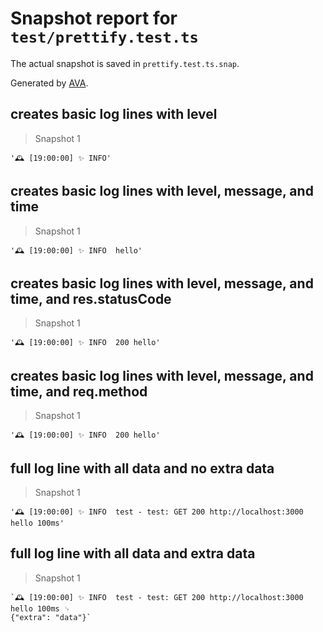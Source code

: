 # Snapshot report for `test/prettify.test.ts`

The actual snapshot is saved in `prettify.test.ts.snap`.

Generated by [AVA](https://avajs.dev).

## creates basic log lines with level

> Snapshot 1

    '🕰️ [19:00:00] ✨ INFO'

## creates basic log lines with level, message, and time

> Snapshot 1

    '🕰️ [19:00:00] ✨ INFO  hello'

## creates basic log lines with level, message, and time, and res.statusCode

> Snapshot 1

    '🕰️ [19:00:00] ✨ INFO  200 hello'

## creates basic log lines with level, message, and time, and req.method

> Snapshot 1

    '🕰️ [19:00:00] ✨ INFO  200 hello'

## full log line with all data and no extra data

> Snapshot 1

    '🕰️ [19:00:00] ✨ INFO  test - test: GET 200 http://localhost:3000 hello 100ms'

## full log line with all data and extra data

> Snapshot 1

    `🕰️ [19:00:00] ✨ INFO  test - test: GET 200 http://localhost:3000 hello 100ms ␊
    {"extra": "data"}`
